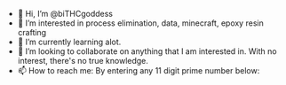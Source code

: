 - 👋 Hi, I’m @biTHCgoddess
- 👀 I’m interested in process elimination, data, minecraft, epoxy resin crafting
- 🌱 I’m currently learning alot.  
- 💞️ I’m looking to collaborate on anything that I am interested in.  With no interest, there's no true knowledge.
- 📫 How to reach me: By entering any 11 digit prime number below:
<!---
biTHCgoddess/biTHCgoddess is a ✨ special ✨ repository because its `README.md` (this file) appears on your GitHub profile.
You can click the Preview link to take a look at your changes.
--->
